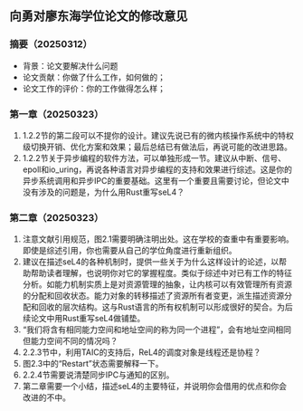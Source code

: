 ## 向勇对廖东海学位论文的修改意见

### 摘要（20250312）

* 背景：论文要解决什么问题
* 论文贡献：你做了什么工作，如何做的；
* 论文工作的评价：你的工作做得怎么样；

### 第一章（20250323）

1. 1.2.2节的第二段可以不提你的设计。建议先说已有的微内核操作系统中的特权级切换开销、优化方案和效果；最后总结已有做法后，再说可能的改进思路。
2. 1.2.2节关于异步编程的软件方法，可以单独形成一节。建议从中断、信号、epoll和io_uring，再说各种语言对异步编程的支持和效果进行综述。这是你的异步系统调用和异步IPC的重要基础。这里有一个重要且需要讨论，但论文中没有涉及的问题是，为什么用Rust重写seL4？

### 第二章（20250323）

1. 注意文献引用规范，图2.1需要明确注明出处。这在学校的查重中有重要影响。即使是综述引用，你也需要从自己的学位角度进行重新组织。
2. 建议在描述seL4的各种机制时，提供一些关于为什么这样设计的论述，以帮助帮助读者理解，也说明你对它的掌握程度。类似于综述中对已有工作的特征分析。如能力机制实质上是对资源管理的抽象，让内核可以有效管理所有资源的分配和回收状态。能力对象的转移描述了资源所有者变更，派生描述资源分配和回收的层次结构。这与Rust语言的所有权机制可以形成很好的契合。为后续论文中用Rust重写seL4做铺垫。
3. “我们将含有相同能力空间和地址空间的称为同一个进程”，会有地址空间相同但能力空间不同的情况吗？
4. 2.2.3节中，利用TAIC的支持后，ReL4的调度对象是线程还是协程？
5. 图2.3中的“Restart”状态需要解释一下。
6. 2.2.4节需要说清楚同步IPC与通知的区别。
7. 第二章需要一个小结，描述seL4的主要特征，并说明你会借用的优点和你会改进的不中。